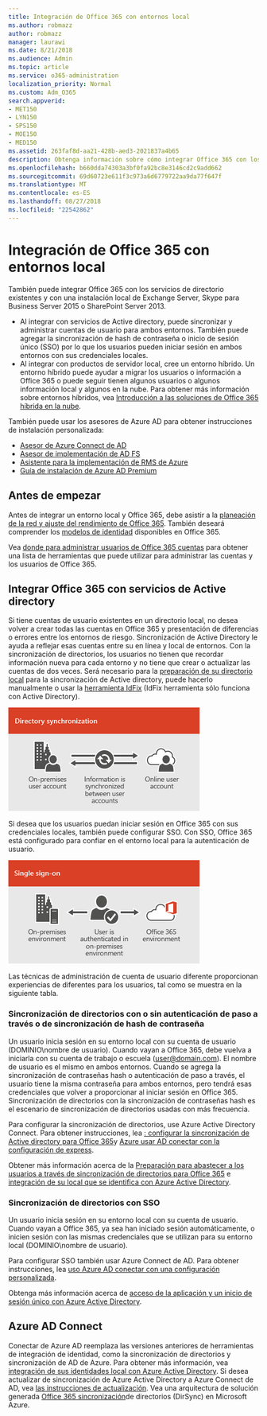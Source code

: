 ```yaml
---
title: Integración de Office 365 con entornos local
ms.author: robmazz
author: robmazz
manager: laurawi
ms.date: 8/21/2018
ms.audience: Admin
ms.topic: article
ms.service: o365-administration
localization_priority: Normal
ms.custom: Adm_O365
search.appverid:
- MET150
- LYN150
- SPS150
- MOE150
- MED150
ms.assetid: 263faf8d-aa21-428b-aed3-2021837a4b65
description: Obtenga información sobre cómo integrar Office 365 con los servicios de directorio existentes.
ms.openlocfilehash: b660dda74303a3bf0fa92bc8e3146cd2c9add662
ms.sourcegitcommit: 69d60723e611f3c973a6d6779722aa9da77f647f
ms.translationtype: MT
ms.contentlocale: es-ES
ms.lasthandoff: 08/27/2018
ms.locfileid: "22542862"
---
```

# <a name="office-365-integration-with-on-premises-environments"></a>Integración de Office 365 con entornos local

También puede integrar Office 365 con los servicios de directorio existentes y con una instalación local de Exchange Server, Skype para Business Server 2015 o SharePoint Server 2013.
  
 - Al integrar con servicios de Active directory, puede sincronizar y administrar cuentas de usuario para ambos entornos. También puede agregar la sincronización de hash de contraseña o inicio de sesión único (SSO) por lo que los usuarios pueden iniciar sesión en ambos entornos con sus credenciales locales.
 - Al integrar con productos de servidor local, cree un entorno híbrido. Un entorno híbrido puede ayudar a migrar los usuarios o información a Office 365 o puede seguir tienen algunos usuarios o algunos información local y algunos en la nube. Para obtener más información sobre entornos híbridos, vea [Introducción a las soluciones de Office 365 híbrida en la nube](https://support.office.com/article/59616fab-acdb-40e9-b414-cf0c965c80b7).

También puede usar los asesores de Azure AD para obtener instrucciones de instalación personalizada:
- [Asesor de Azure Connect de AD](https://aka.ms/aadconnectpwsync)
- [Asesor de implementación de AD FS](https://aka.ms/adfsguidance)
- [Asistente para la implementación de RMS de Azure](https://aka.ms/azuremsguidance)
- [Guía de instalación de Azure AD Premium](https://aka.ms/aadpguidance)
   
## <a name="before-you-begin"></a>Antes de empezar
Antes de integrar un entorno local y Office 365, debe asistir a la [planeación de la red y ajuste del rendimiento de Office 365](network-planning-and-performance.md). También deseará comprender los [modelos de identidad](about-office-365-identity.md) disponibles en Office 365. 

Vea [donde para administrar usuarios de Office 365 cuentas](manage-office-365-accounts.md) para obtener una lista de herramientas que puede utilizar para administrar las cuentas y los usuarios de Office 365. 
  
## <a name="integrate-office-365-with-directory-services"></a>Integrar Office 365 con servicios de Active directory
Si tiene cuentas de usuario existentes en un directorio local, no desea volver a crear todas las cuentas en Office 365 y presentación de diferencias o errores entre los entornos de riesgo. Sincronización de Active Directory le ayuda a reflejar esas cuentas entre su en línea y local de entornos. Con la sincronización de directorios, los usuarios no tienen que recordar información nueva para cada entorno y no tiene que crear o actualizar las cuentas de dos veces. Será necesario para la [preparación de su directorio local](prepare-for-directory-synchronization.md) para la sincronización de Active directory, puede hacerlo manualmente o usar la [herramienta IdFix](install-and-run-idfix.md) (IdFix herramienta sólo funciona con Active Directory). 
  
![Usar sincronización de Active directory para mantener local y la información de la cuenta de usuario en pantalla sincronizado](media/a64af0d0-9be6-46b1-8727-277e683abf5e.png)
  
Si desea que los usuarios puedan iniciar sesión en Office 365 con sus credenciales locales, también puede configurar SSO. Con SSO, Office 365 está configurado para confiar en el entorno local para la autenticación de usuario.
  
![Con el inicio de sesión único, la misma cuenta está disponible en entornos en línea y local](media/d76235f2-8a53-405e-b8ef-dfa4cfc208b8.png)
  
Las técnicas de administración de cuenta de usuario diferente proporcionan experiencias de diferentes para los usuarios, tal como se muestra en la siguiente tabla.
 
### <a name="directory-synchronization-with-or-without-password-hash-synchronization-or-pass-through-authentication"></a>**Sincronización de directorios con o sin autenticación de paso a través o de sincronización de hash de contraseña**
Un usuario inicia sesión en su entorno local con su cuenta de usuario (DOMINIO\nombre de usuario). Cuando vayan a Office 365, debe vuelva a iniciarla con su cuenta de trabajo o escuela (user@domain.com). El nombre de usuario es el mismo en ambos entornos. Cuando se agrega la sincronización de contraseñas hash o autenticación de paso a través, el usuario tiene la misma contraseña para ambos entornos, pero tendrá esas credenciales que volver a proporcionar al iniciar sesión en Office 365. Sincronización de directorios con la sincronización de contraseñas hash es el escenario de sincronización de directorios usadas con más frecuencia.

Para configurar la sincronización de directorios, use Azure Active Directory Connect. Para obtener instrucciones, lea [: configurar la sincronización de Active directory para Office 365](set-up-directory-synchronization.md)y [Azure usar AD conectar con la configuración de express](https://go.microsoft.com/fwlink/p/?LinkId=698537).

Obtener más información acerca de la [Preparación para abastecer a los usuarios a través de sincronización de directorios para Office 365](prepare-for-directory-synchronization.md) e [integración de su local que se identifica con Azure Active Directory](https://go.microsoft.com/fwlink/?LinkId=518101).

### <a name="directory-synchronization-with-sso"></a>**Sincronización de directorios con SSO**
Un usuario inicia sesión en su entorno local con su cuenta de usuario. Cuando vayan a Office 365, ya sea han iniciado sesión automáticamente, o inicien sesión con las mismas credenciales que se utilizan para su entorno local (DOMINIO\nombre de usuario).

Para configurar SSO también usar Azure Connect de AD. Para obtener instrucciones, lea [uso Azure AD conectar con una configuración personalizada](https://go.microsoft.com/fwlink/p/?LinkID=698430).

Obtenga más información acerca de [acceso de la aplicación y un inicio de sesión único con Azure Active Directory](https://go.microsoft.com/fwlink/p/?LinkId=698604).

## <a name="azure-ad-connect"></a>Azure AD Connect
Conectar de Azure AD reemplaza las versiones anteriores de herramientas de integración de identidad, como la sincronización de directorios y sincronización de AD de Azure. Para obtener más información, vea [integración de sus identidades local con Azure Active Directory](https://go.microsoft.com/fwlink/p/?LinkId=527969). Si desea actualizar de sincronización de Azure Active Directory a Azure Connect de AD, vea [las instrucciones de actualización](https://go.microsoft.com/fwlink/p/?LinkId=733240). Vea una arquitectura de solución generada [Office 365 sincronización](https://go.microsoft.com/fwlink/?LinkId=517887)de directorios (DirSync) en Microsoft Azure.